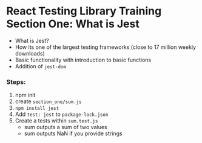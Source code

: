 # React Testing Library Training Section One: What is Jest

- What is Jest?
- How its one of the largest testing frameworks (close to 17 million weekly downloads)
- Basic functionality with introduction to basic functions
- Addition of `jest-dom`

### Steps:
1. npm init
2. create `section_one/sum.js`
3. `npm install jest`
4. Add `test: jest` to `package-lock.json`
5. Create a tests within `sum.test.js`
    - sum outputs a sum of two values
    - sum outputs NaN if you provide strings